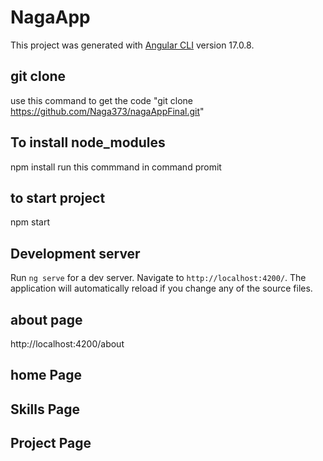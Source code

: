 # NagaApp

This project was generated with [Angular CLI](https://github.com/angular/angular-cli) version 17.0.8.

## git clone
use this command to get the code "git clone https://github.com/Naga373/nagaAppFinal.git"

## To install node_modules

npm install run this commmand in command promit

## to start project 

npm start

## Development server

Run `ng serve` for a dev server. Navigate to `http://localhost:4200/`. The application will automatically reload if you change any of the source files.


## about page 
http://localhost:4200/about


## home Page

## Skills Page

## Project Page 